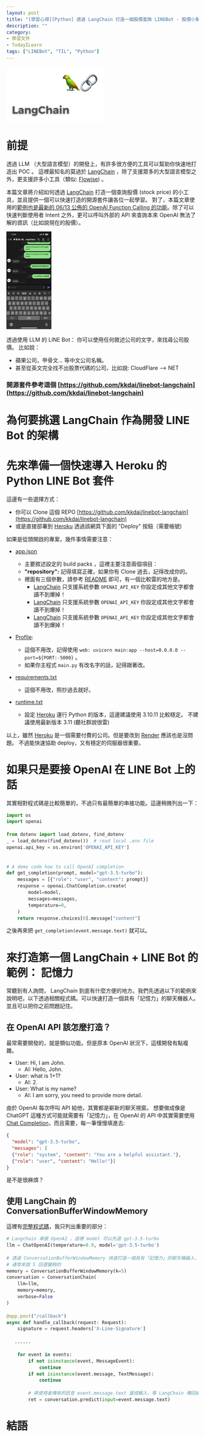 ```yaml
---
layout: post
title: "[學習心得][Python] 透過 LangChain 打造一個股價查詢 LINEBot - 股價小幫手"
description: ""
category: 
- 學習文件
- TodayILearn
tags: ["LINEBot", "TIL", "Python"]
---
```


<img src="../images/2022/langchain-1679313960.jpg" alt="What is LangChain and how to use it" style="zoom:25%;" />





# 前提

透過 LLM （大型語言模型）的開發上，有許多很方便的工具可以幫助你快速地打造出 POC 。 這裡最知名的莫過於 [LangChain](https://github.com/hwchase17/langchain) ，除了支援眾多的大型語言模型之外，更支援許多小工具（類似: [Flowise](https://github.com/FlowiseAI/Flowise)) 。

本篇文章將介紹如何透過  [LangChain](https://github.com/hwchase17/langchain)  打造一個查詢股價 (stock price) 的小工具，並且提供一個可以快速打造的開源套件讓各位一起學習。 對了，本篇文章使用的[範例也是最新的 06/13 公佈的 OpenAI Function Calling 的功能](https://openai.com/blog/function-calling-and-other-api-updates)。除了可以快速判斷使用者 Intent 之外，更可以呼叫外部的 API 來查詢本來 OpenAI 無法了解的資訊（比如說現在的股價）。



<img src="../images/2022/bot.jpg" alt="img" style="zoom:25%;" />

透過使用 LLM 的 LINE Bot： 你可以使用任何敘述公司的文字，來找尋公司股價。 比如說：

- 蘋果公司，甲骨文... 等中文公司名稱。
- 甚至從英文完全找不出股票代碼的公司，比如說: CloudFlare --> NET

### 開源套件參考這個 [https://github.com/kkdai/linebot-langchain](https://github.com/kkdai/linebot-langchain)



# 為何要挑選 LangChain 作為開發 LINE Bot 的架構



# 先來準備一個快速導入 Heroku 的 Python LINE Bot 套件

這邊有一些選擇方式：

- 你可以 Clone 這個 REPO [https://github.com/kkdai/linebot-langchain](https://github.com/kkdai/linebot-langchain)
- 或是直接部署到 [Heroku](https://dashboard.heroku.com/) 透過該網頁下面的 "Deploy" 按鈕（需要帳號)

如果是從頭開啟的專案，幾件事情需要注意：

- [app.json](https://github.com/kkdai/linebot-langchain/blob/master/app.json)

  - 主要敘述設定的 build packs ，這裡主要注意兩個項目：
  - **"repository":**  記得填寫正確，如果你有 Clone 過去，記得改成你的。
  - 裡面有三個參數，請參考 [README](https://github.com/kkdai/linebot-langchain/blob/master/README.md) 即可，有一個比較雷的地方是。
    -   [LangChain](https://github.com/hwchase17/langchain) 只支援系統參數 `OPENAI_API_KEY` 你設定成其他文字都會讀不到爆掉！
    -   [LangChain](https://github.com/hwchase17/langchain) 只支援系統參數 `OPENAI_API_KEY` 你設定成其他文字都會讀不到爆掉！
    -   [LangChain](https://github.com/hwchase17/langchain) 只支援系統參數 `OPENAI_API_KEY` 你設定成其他文字都會讀不到爆掉！
- [Profile](https://github.com/kkdai/linebot-langchain/blob/master/Procfile):
  - 這個不用改，記得使用 `web: uvicorn main:app --host=0.0.0.0 --port=${PORT:-5000}` 。
  - 如果你主程式 `main.py` 有改名字的話，記得跟著改。

- [requirements.txt](https://github.com/kkdai/linebot-langchain/blob/master/requirements.txt)
  - 這個不用改，照抄過去就好。

- [runtime.txt](https://github.com/kkdai/linebot-langchain/blob/master/runtime.txt)
  - 設定 [Heroku](https://dashboard.heroku.com/) 運行 Python 的版本，這邊建議使用 3.10.11 比較穩定。 不建議使用最新版本 3.11 (聽社群說很雷)


以上，雖然 [Heroku](https://dashboard.heroku.com/)  是一個需要付費的公司。但是要改到 [Render](http://render.com/) 應該也是沒問題。 不過能快速協助 deploy，又有穩定的伺服器很重要。



# 如果只是要接 OpenAI 在 LINE Bot 上的話

其實相對程式碼是比較簡單的，不過只有最簡單的串接功能。這邊稍微列出一下：

```python
import os
import openai

from dotenv import load_dotenv, find_dotenv
_ = load_dotenv(find_dotenv())  # read local .env file
openai.api_key = os.environ['OPENAI_API_KEY']


# A demo code how to call OpenAI completion
def get_completion(prompt, model="gpt-3.5-turbo"):
    messages = [{"role": "user", "content": prompt}]
    response = openai.ChatCompletion.create(
        model=model,
        messages=messages,
        temperature=0,
    )
    return response.choices[0].message["content"]
```

之後再來把 `get_completion(event.message.text)` 就可以。



# 來打造第一個 LangChain + LINE Bot 的範例： 記憶力

常聽到有人詢問， LangChain 到底有什麼方便的地方。我們先透過以下的範例來說明吧，以下透過相關程式碼。可以快速打造一個具有「記憶力」的聊天機器人。並且可以把你之前問題記住。

## 在 OpenAI API 該怎麼打造？

最常需要開發的，就是類似功能。但是原本 OpenAI 狀況下，這樣開發有點複雜。

- User: Hi, I am John.  
  - AI: Hello, John.
- User: what is 1+1?  
  - AI: 2.
- User: What is my name?
  - AI: I am sorry, you need to provide more detail.

由於 OpenAI 每次呼叫 API 給他，其實都是嶄新的聊天視窗。 想要做成像是 ChatGPT 這種方式可能就需要有「記憶力」，在 OpenAI 的 API 中其實需要使用 [Chat Completion](https://platform.openai.com/docs/api-reference/chat/create)，而且需要，每一筆慢慢填進去:

```json
{
  "model": "gpt-3.5-turbo",
  "messages": [
  {"role": "system", "content": "You are a helpful assistant."},
  {"role": "user", "content": "Hello!"}]
}

```

是不是很麻煩？ 

## 使用 LangChain 的 ConversationBufferWindowMemory

這裡有[完整程式碼](https://gist.github.com/kkdai/a99e1a78906a4c1eaac1fea1f440aa98)，我只列出重要的部分：

```python
# Langchain 串接 OpenAI ，這裡 model 可以先選 gpt-3.5-turbo
llm = ChatOpenAI(temperature=0.9, model='gpt-3.5-turbo')

# 透過 ConversationBufferWindowMemory 快速打造一個具有「記憶力」的聊天機器人，可以記住至少五回。
# 通常來說 5 回還蠻夠的
memory = ConversationBufferWindowMemory(k=5)
conversation = ConversationChain(
    llm=llm,
    memory=memory,
    verbose=False
)

@app.post("/callback")
async def handle_callback(request: Request):
    signature = request.headers['X-Line-Signature']

   ......
   
    for event in events:
        if not isinstance(event, MessageEvent):
            continue
        if not isinstance(event.message, TextMessage):
            continue

        # 將使用者傳來的訊息 event.message.text 當成輸入，等 LangChain 傳回結果。
        ret = conversation.predict(input=event.message.text)
```



# 結語

